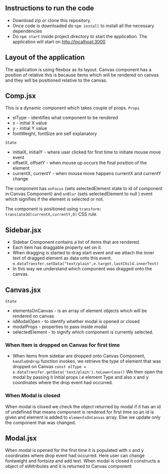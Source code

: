## Instructions to run the code

- Download zip or clone this repository.
- Once code is downloaded do `npm install` to install all the necessary dependencies
- Do `npm start`  inside project directory to start the application. The application will start on [http://localhost:3000](http://localhost:3000)


## Layout of the application
The application is using flexbox as its layout. Canvas component has a position of relative this is because items which will be rendered on canvas and they will be positioned relative to the canvas.

## Comp.jsx

This is a dynamic component which takes couple of props.
`Props`
- elType - identifies what component to be rendered
- x - initial X value
- y - initial Y value
- fontWeight, fontSize are self explanatory

`State`
- initialX, initialY - where user clicked for first time to initiate mouse move event
- offsetX, offsetY - when mouse up occurs the final position of the element
- currentX, currentY - when mouse move happens currentX and currentY change

The component has `onFocus` (sets selectedElement state to id of component in Canvas Component) and `onBlur` (sets selectedElement to null ) event which signifies if the element is selected or not.

The component is positioned using 
`transform: translate3d(currentX,currentY,0)` CSS rule.

## Sidebar.jsx

- Sidebar Component contains a list of items that are rendered. 
- Each item has draggable property set on it. 
- When dragging is started to drag start event and we attach the inner text of dragged element as data onto this event. 
`e.dataTransfer.setData("text/plain",e.target.lastChild.innerText)`
- In this way we understand which component was dragged onto the canvas.

## Canvas.jsx

`State`
- elementsOnCanvas - is an array of element objects which will be rendered on canvas
- isModalOpen - to identify whether modal is opened or closed
- modalProps - properties to pass inside modal
- selectedElement - to signify which component is currently selected.


### When Item is dropped on Canvas for first time
- When items from sidebar are dropped onto Canvas Component, `handleOnDrop` function invokes,  we retrieve the type of element that was dropped on Canvas 
`const elType = e.dataTransfer.getData('text/plain').toLowerCase()`
We then open the modal by passing it initial props i.e element Type and also x and y coordinates where the drop event had occurred.

### When Modal is closed
When modal is closed we check the object returned by modal if it has an id of undefined that means component is rendered for first time so an id is given and element is added to `elementsOnCanvas` array. Else we update only the component that was changed.


## Modal.jsx
When modal is opened for the first time it is populated with x and y coordinates where drop event had occurred. 
Here user can change fontweight and fontsize and add text.
When modal is closed it constructs a object of elAttributes and it is returned to Canvas component
